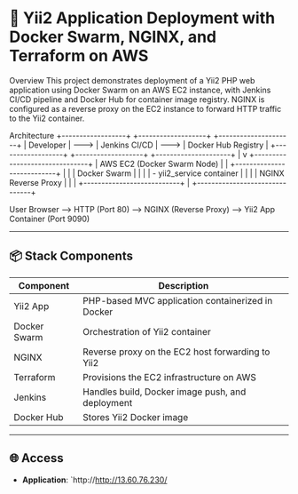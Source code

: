 # 🚀 Yii2 Application Deployment with Docker Swarm, NGINX, and Terraform on AWS
Overview
This project demonstrates deployment of a Yii2 PHP web application using Docker Swarm on an AWS EC2 instance, with Jenkins CI/CD pipeline and Docker Hub for container image registry. NGINX is configured as a reverse proxy on the EC2 instance to forward HTTP traffic to the Yii2 container.

Architecture
+------------------+        +-------------------+       +---------------------+
| Developer        |  --->  | Jenkins CI/CD     |  ---> | Docker Hub Registry  |
+------------------+        +-------------------+       +---------------------+
                                                           |
                                                           v
                                             +-------------------------------+
                                             | AWS EC2 (Docker Swarm Node)    |
                                             | +---------------------------+ |
                                             | | Docker Swarm               | |
                                             | | - yii2_service container  | |
                                             | | NGINX Reverse Proxy       | |
                                             | +---------------------------+ |
                                             +-------------------------------+

User Browser --> HTTP (Port 80) --> NGINX (Reverse Proxy) --> Yii2 App Container (Port 9090)

---
## 📦 Stack Components

| Component      | Description                                             |
|----------------|---------------------------------------------------------|
| Yii2 App       | PHP-based MVC application containerized in Docker       |
| Docker Swarm   | Orchestration of Yii2 container                         |
| NGINX          | Reverse proxy on the EC2 host forwarding to Yii2        |
| Terraform      | Provisions the EC2 infrastructure on AWS                |
| Jenkins        | Handles build, Docker image push, and deployment        |
| Docker Hub     | Stores Yii2 Docker image                                |

---

## 🌐 Access

- **Application**: `http://http://13.60.76.230/
